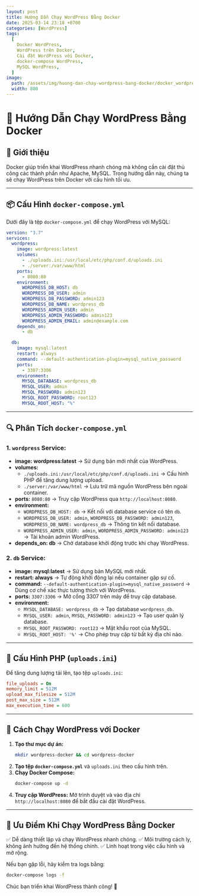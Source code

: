 ```yaml
---
layout: post
title: Hướng Dẫn Chạy WordPress Bằng Docker
date: 2025-03-14 23:18 +0700
categories: [WordPress]
tags:
  [
    Docker WordPress,
    WordPress trên Docker,
    Cài đặt WordPress với Docker,
    docker-compose WordPress,
    MySQL WordPress,
  ]
image:
  path: /assets/img/huong-dan-chay-wordpress-bang-docker/docker_wordpress.jpg
  width: 800
---
```


# 🚀 Hướng Dẫn Chạy WordPress Bằng Docker

## 📝 Giới thiệu

Docker giúp triển khai WordPress nhanh chóng mà không cần cài đặt thủ công các thành phần như Apache, MySQL. Trong hướng dẫn này, chúng ta sẽ chạy WordPress trên Docker với cấu hình tối ưu.

---

## 📦 Cấu Hình `docker-compose.yml`

Dưới đây là tệp `docker-compose.yml` để chạy WordPress với MySQL:

```yaml
version: "3.7"
services:
  wordpress:
    image: wordpress:latest
    volumes:
      - ./uploads.ini:/usr/local/etc/php/conf.d/uploads.ini
      - ./server:/var/www/html
    ports:
      - 8080:80
    environment:
      WORDPRESS_DB_HOST: db
      WORDPRESS_DB_USER: admin
      WORDPRESS_DB_PASSWORD: admin123
      WORDPRESS_DB_NAME: wordpress_db
      WORDPRESS_ADMIN_USER: admin
      WORDPRESS_ADMIN_PASSWORD: admin123
      WORDPRESS_ADMIN_EMAIL: admin@example.com
    depends_on:
      - db

  db:
    image: mysql:latest
    restart: always
    command: --default-authentication-plugin=mysql_native_password
    ports:
      - 3307:3306
    environment:
      MYSQL_DATABASE: wordpress_db
      MYSQL_USER: admin
      MYSQL_PASSWORD: admin123
      MYSQL_ROOT_PASSWORD: root123
      MYSQL_ROOT_HOST: "%"
```

---

## 🔍 Phân Tích `docker-compose.yml`

### 1. `wordpress` Service:

- **image: wordpress:latest** → Sử dụng bản mới nhất của WordPress.
- **volumes:**
  - `./uploads.ini:/usr/local/etc/php/conf.d/uploads.ini` → Cấu hình PHP để tăng dung lượng upload.
  - `./server:/var/www/html` → Lưu trữ mã nguồn WordPress bên ngoài container.
- **ports:** `8080:80` → Truy cập WordPress qua `http://localhost:8080`.
- **environment:**
  - `WORDPRESS_DB_HOST: db` → Kết nối với database service có tên `db`.
  - `WORDPRESS_DB_USER: admin`, `WORDPRESS_DB_PASSWORD: admin123`, `WORDPRESS_DB_NAME: wordpress_db` → Thông tin kết nối database.
  - `WORDPRESS_ADMIN_USER: admin`, `WORDPRESS_ADMIN_PASSWORD: admin123` → Tài khoản admin WordPress.
- **depends_on: db** → Chờ database khởi động trước khi chạy WordPress.

### 2. `db` Service:

- **image: mysql:latest** → Sử dụng bản MySQL mới nhất.
- **restart: always** → Tự động khởi động lại nếu container gặp sự cố.
- **command:** `--default-authentication-plugin=mysql_native_password` → Dùng cơ chế xác thực tương thích với WordPress.
- **ports:** `3307:3306` → Mở cổng 3307 trên máy để truy cập database.
- **environment:**
  - `MYSQL_DATABASE: wordpress_db` → Tạo database `wordpress_db`.
  - `MYSQL_USER: admin`, `MYSQL_PASSWORD: admin123` → Tạo user quản lý database.
  - `MYSQL_ROOT_PASSWORD: root123` → Mật khẩu root của MySQL.
  - `MYSQL_ROOT_HOST: '%'` → Cho phép truy cập từ bất kỳ địa chỉ nào.

---

## 🔧 Cấu Hình PHP (`uploads.ini`)

Để tăng dung lượng tải lên, tạo tệp `uploads.ini`:

```ini
file_uploads = On
memory_limit = 512M
upload_max_filesize = 512M
post_max_size = 512M
max_execution_time = 600
```

---

## 🚀 Cách Chạy WordPress với Docker

1. **Tạo thư mục dự án:**
   ```bash
   mkdir wordpress-docker && cd wordpress-docker
   ```
2. **Tạo tệp `docker-compose.yml`** và `uploads.ini` theo cấu hình trên.
3. **Chạy Docker Compose:**
   ```bash
   docker-compose up -d
   ```
4. **Truy cập WordPress:**
   Mở trình duyệt và vào địa chỉ `http://localhost:8080` để bắt đầu cài đặt WordPress.

---

## 🎯 Ưu Điểm Khi Chạy WordPress Bằng Docker

✅ Dễ dàng thiết lập và chạy WordPress nhanh chóng.
✅ Môi trường cách ly, không ảnh hưởng đến hệ thống chính.
✅ Linh hoạt trong việc cấu hình và mở rộng.

Nếu bạn gặp lỗi, hãy kiểm tra logs bằng:

```bash
docker-compose logs -f
```

Chúc bạn triển khai WordPress thành công! 🚀
